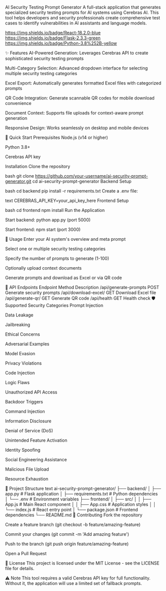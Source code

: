 AI Security Testing Prompt Generator
A full-stack application that generates specialized security testing prompts for AI systems using Cerebras AI. This tool helps developers and security professionals create comprehensive test cases to identify vulnerabilities in AI assistants and language models.

https://img.shields.io/badge/React-18.2.0-blue
https://img.shields.io/badge/Flask-2.3.3-green
https://img.shields.io/badge/Python-3.8%252B-yellow

✨ Features
AI-Powered Generation: Leverages Cerebras API to create sophisticated security testing prompts

Multi-Category Selection: Advanced dropdown interface for selecting multiple security testing categories

Excel Export: Automatically generates formatted Excel files with categorized prompts

QR Code Integration: Generate scannable QR codes for mobile download convenience

Document Context: Supports file uploads for context-aware prompt generation

Responsive Design: Works seamlessly on desktop and mobile devices

🚀 Quick Start
Prerequisites
Node.js (v14 or higher)

Python 3.8+

Cerebras API key

Installation
Clone the repository

bash
git clone https://github.com/your-username/ai-security-prompt-generator.git
cd ai-security-prompt-generator
Backend Setup

bash
cd backend
pip install -r requirements.txt
Create a .env file:

text
CEREBRAS_API_KEY=your_api_key_here
Frontend Setup

bash
cd frontend
npm install
Run the Application

Start backend: python app.py (port 5000)

Start frontend: npm start (port 3000)

📖 Usage
Enter your AI system's overview and meta prompt

Select one or multiple security testing categories

Specify the number of prompts to generate (1-100)

Optionally upload context documents

Generate prompts and download as Excel or via QR code

🔧 API Endpoints
Endpoint	Method	Description
/api/generate-prompts	POST	Generate security prompts
/api/download-excel/<filename>	GET	Download Excel file
/api/generate-qr/<filename>	GET	Generate QR code
/api/health	GET	Health check
🛡️ Supported Security Categories
Prompt Injection

Data Leakage

Jailbreaking

Ethical Concerns

Adversarial Examples

Model Evasion

Privacy Violations

Code Injection

Logic Flaws

Unauthorized API Access

Backdoor Triggers

Command Injection

Information Disclosure

Denial of Service (DoS)

Unintended Feature Activation

Identity Spoofing

Social Engineering Assistance

Malicious File Upload

Resource Exhaustion

📁 Project Structure
text
ai-security-prompt-generator/
├── backend/
│   ├── app.py                 # Flask application
│   ├── requirements.txt       # Python dependencies
│   └── .env                  # Environment variables
├── frontend/
│   ├── src/
│   │   ├── App.js            # Main React component
│   │   ├── App.css           # Application styles
│   │   └── index.js          # React entry point
│   └── package.json          # Frontend dependencies
└── README.md
🤝 Contributing
Fork the repository

Create a feature branch (git checkout -b feature/amazing-feature)

Commit your changes (git commit -m 'Add amazing feature')

Push to the branch (git push origin feature/amazing-feature)

Open a Pull Request

📄 License
This project is licensed under the MIT License - see the LICENSE file for details.

⚠️ Note
This tool requires a valid Cerebras API key for full functionality. Without it, the application will use a limited set of fallback prompts.
